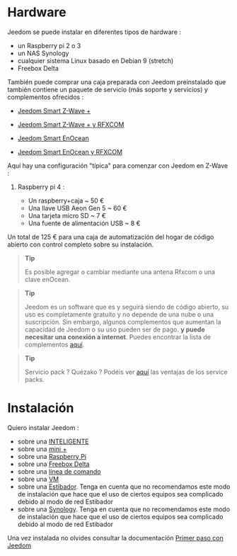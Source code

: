 # Hardware

Jeedom se puede instalar en diferentes tipos de hardware :

-   un Raspberry pi 2 o 3
-   un NAS Synology
-   cualquier sistema Linux basado en Debian 9 (stretch)
-   Freebox Delta

También puede comprar una caja preparada con Jeedom preinstalado que también contiene un paquete de servicio (más soporte y servicios) y complementos ofrecidos :

-   [Jeedom Smart Z-Wave +](https://www.domadoo.fr/fr/box-domotique/3959-jeedom-controleur-domotique-jeedom-smart-z-wave.html)

-   [Jeedom Smart Z-Wave + y RFXCOM](https://www.domadoo.fr/fr/box-domotique/4043-jeedom-controleur-domotique-jeedom-smart-z-wave-et-interface-rfxcom.html)

-   [Jeedom Smart EnOcean](https://www.domadoo.fr/fr/box-domotique/4041-jeedom-controleur-domotique-jeedom-smart-enocean.html)

-   [Jeedom Smart EnOcean y RFXCOM](https://www.domadoo.fr/fr/box-domotique/4044-jeedom-controleur-domotique-jeedom-smart-enocean-et-interface-rfxcom.html)

Aquí hay una configuración "típica" para comenzar con Jeedom en Z-Wave :

1. Raspberry pi 4 :

    -   Un raspberry+caja \~ 50 €
    -   Una llave USB Aeon Gen 5 \~ 60 €
    -   Una tarjeta micro SD \~ 7 €
    -   Una fuente de alimentación USB \~ 8 €

Un total de 125 € para una caja de automatización del hogar de código abierto con control completo sobre su instalación.

> **Tip**
>
> Es posible agregar o cambiar mediante una antena Rfxcom o una clave enOcean.

> **Tip**
>
> Jeedom es un software que es y seguirá siendo de código abierto, su uso es completamente gratuito y no depende de una nube o una suscripción. Sin embargo, algunos complementos que aumentan la capacidad de Jeedom o su uso pueden ser de pago. **y puede necesitar una conexión a internet**. Puedes encontrar la lista de complementos [aquí](http://market.jeedom.fr/index.php?v=d&p=market&type=plugin).

> **Tip**
>
> Servicio pack ? Quézako ? Podéis ver [aquí](https://blog.jeedom.fr/?p=1215) las ventajas de los service packs.

# Instalación

Quiero instalar Jeedom :

- sobre una [INTELIGENTE](https://doc.jeedom.com/es_ES/howto/recovery_mode_jeedom_smart)
- sobre una [mini +](https://doc.jeedom.com/es_ES/installation/mini)
- sobre una [Raspberry Pi](https://doc.jeedom.com/es_ES/installation/rpi)
- sobre una [Freebox Delta](https://doc.jeedom.com/es_ES/installation/freeboxdelta)
- sobre una [línea de comando](https://doc.jeedom.com/es_ES/installation/cli)
- sobre una [VM](https://doc.jeedom.com/es_ES/installation/vm)
- sobre una [Estibador](https://doc.jeedom.com/es_ES/installation/docker). Tenga en cuenta que no recomendamos este modo de instalación que hace que el uso de ciertos equipos sea complicado debido al modo de red Estibador
- sobre una [Synology](https://doc.jeedom.com/es_ES/installation/synology). Tenga en cuenta que no recomendamos este modo de instalación que hace que el uso de ciertos equipos sea complicado debido al modo de red Estibador

Una vez instalada no olvides consultar la documentación [Primer paso con Jeedom](https://doc.jeedom.com/es_ES/premiers-pas/index)
